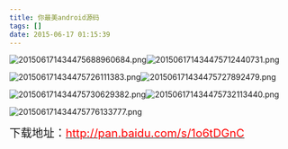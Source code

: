 ```yaml
---
title: 你最美android源码
tags: []
date: 2015-06-17 01:15:39
---
```


![](/upload/2015/06/201506171434475688960684.png "201506171434475688960684.png")![](/upload/2015/06/201506171434475712440731.png "201506171434475712440731.png")
<!-- more -->
![](/upload/2015/06/201506171434475726111383.png "201506171434475726111383.png")![](/upload/2015/06/201506171434475727892479.png "201506171434475727892479.png")

![](/upload/2015/06/201506171434475730629382.png "201506171434475730629382.png")![](/upload/2015/06/201506171434475732113440.png "201506171434475732113440.png")

![](/upload/2015/06/201506171434475776133777.png "201506171434475776133777.png")

<span style="font-size: 20px;">下载地址：</span>[<span style="font-size: 20px; color: rgb(255, 0, 0);">http://pan.baidu.com/s/1o6tDGnC</span>](http://pan.baidu.com/s/1o6tDGnC)